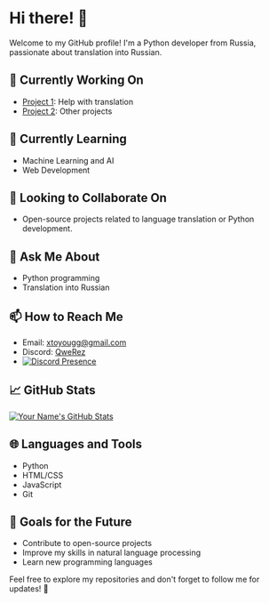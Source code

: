 # Hi there! 👋

Welcome to my GitHub profile! I'm a Python developer from Russia, passionate about translation into Russian.

## 🔭 Currently Working On
- [Project 1](https://github.com/Korepi/Korepi): Help with translation
- [Project 2](https://github.com/Eternal1of): Other projects

## 🌱 Currently Learning
- Machine Learning and AI
- Web Development

## 👯 Looking to Collaborate On
- Open-source projects related to language translation or Python development.

## 💬 Ask Me About
- Python programming
- Translation into Russian

## 📫 How to Reach Me
- Email: xtoyougg@gmail.com
- Discord: [QweRez](https://discord.com/users/607908198191726594)
- [![Discord Presence](https://lanyard.cnrad.dev/api/607908198191726594)](https://discord.com/users/607908198191726594)

## 📈 GitHub Stats
[![Your Name's GitHub Stats](https://github-readme-stats.vercel.app/api?username=QweRezOn&show_icons=true&theme=dark)](https://github.com/QweRezOn)

## 🌐 Languages and Tools
- Python
- HTML/CSS
- JavaScript
- Git

## 🎯 Goals for the Future
- Contribute to open-source projects
- Improve my skills in natural language processing
- Learn new programming languages

Feel free to explore my repositories and don't forget to follow me for updates! 🚀
